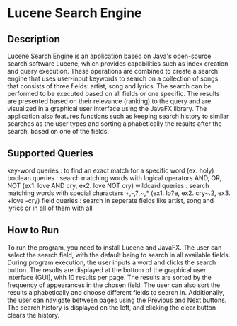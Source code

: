 # Lucene Search Engine 

## Description

Lucene Search Engine is an application based on Java's open-source search software Lucene, which provides
capabilities such as index creation and query execution. These operations are combined to create a search
engine that uses user-input keywords to search on a collection of songs that consists of three fields: artist,
song and lyrics. The search can be performed to be executed based on all fields or one specific. The results 
are presented based on their relevance (ranking) to the query and are visualized in a graphical user interface
using the JavaFX library. The application also features functions such as keeping search history to similar
searches as the user types and sorting alphabetically the results after the search, based on one of the fields.

## Supported Queries

key-word queries : to find an exact match for a specific word (ex. holy)
boolean queries : search matching words with logical operators AND, OR, NOT (ex1. love AND cry, ex2. love NOT cry)
wildcard queries : search matching words with special characters +,-,?,~,*  (ex1. lo?e, ex2. cry~.2, ex3. +love -cry)
field queries : search in seperate fields like artist, song and lyrics or in all of them with all

## How to Run

To run the program, you need to install Lucene and JavaFX. The user can select the search field, 
with the default being to search in all available fields. During program execution, the user inputs 
a word and clicks the search button. The results are displayed at the bottom of the graphical 
user interface (GUI), with 10 results per page. The results are sorted by the frequency of appearances 
in the chosen field. The user can also sort the results alphabetically and choose different fields to
search in. Additionally, the user can navigate between pages using the Previous and Next buttons. 
The search history is displayed on the left, and clicking the clear button clears the history.
